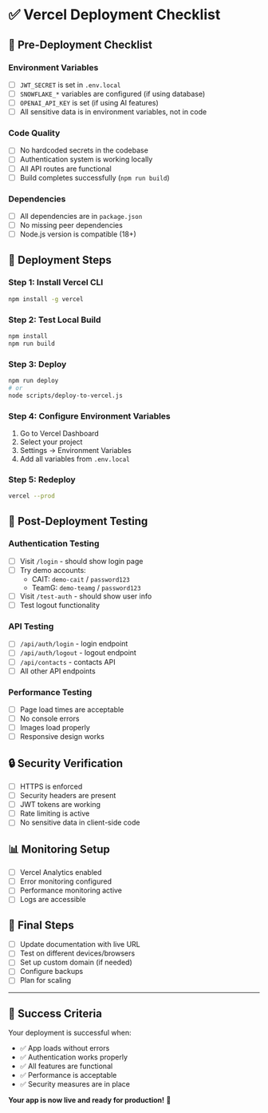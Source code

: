 # ✅ Vercel Deployment Checklist

## 🔧 **Pre-Deployment Checklist**

### **Environment Variables**
- [ ] `JWT_SECRET` is set in `.env.local`
- [ ] `SNOWFLAKE_*` variables are configured (if using database)
- [ ] `OPENAI_API_KEY` is set (if using AI features)
- [ ] All sensitive data is in environment variables, not in code

### **Code Quality**
- [ ] No hardcoded secrets in the codebase
- [ ] Authentication system is working locally
- [ ] All API routes are functional
- [ ] Build completes successfully (`npm run build`)

### **Dependencies**
- [ ] All dependencies are in `package.json`
- [ ] No missing peer dependencies
- [ ] Node.js version is compatible (18+)

## 🚀 **Deployment Steps**

### **Step 1: Install Vercel CLI**
```bash
npm install -g vercel
```

### **Step 2: Test Local Build**
```bash
npm install
npm run build
```

### **Step 3: Deploy**
```bash
npm run deploy
# or
node scripts/deploy-to-vercel.js
```

### **Step 4: Configure Environment Variables**
1. Go to Vercel Dashboard
2. Select your project
3. Settings → Environment Variables
4. Add all variables from `.env.local`

### **Step 5: Redeploy**
```bash
vercel --prod
```

## 🧪 **Post-Deployment Testing**

### **Authentication Testing**
- [ ] Visit `/login` - should show login page
- [ ] Try demo accounts:
  - CAIT: `demo-cait` / `password123`
  - TeamG: `demo-teamg` / `password123`
- [ ] Visit `/test-auth` - should show user info
- [ ] Test logout functionality

### **API Testing**
- [ ] `/api/auth/login` - login endpoint
- [ ] `/api/auth/logout` - logout endpoint
- [ ] `/api/contacts` - contacts API
- [ ] All other API endpoints

### **Performance Testing**
- [ ] Page load times are acceptable
- [ ] No console errors
- [ ] Images load properly
- [ ] Responsive design works

## 🔒 **Security Verification**

- [ ] HTTPS is enforced
- [ ] Security headers are present
- [ ] JWT tokens are working
- [ ] Rate limiting is active
- [ ] No sensitive data in client-side code

## 📊 **Monitoring Setup**

- [ ] Vercel Analytics enabled
- [ ] Error monitoring configured
- [ ] Performance monitoring active
- [ ] Logs are accessible

## 🎯 **Final Steps**

- [ ] Update documentation with live URL
- [ ] Test on different devices/browsers
- [ ] Set up custom domain (if needed)
- [ ] Configure backups
- [ ] Plan for scaling

---

## 🎉 **Success Criteria**

Your deployment is successful when:
- ✅ App loads without errors
- ✅ Authentication works properly
- ✅ All features are functional
- ✅ Performance is acceptable
- ✅ Security measures are in place

**Your app is now live and ready for production!** 🚀
